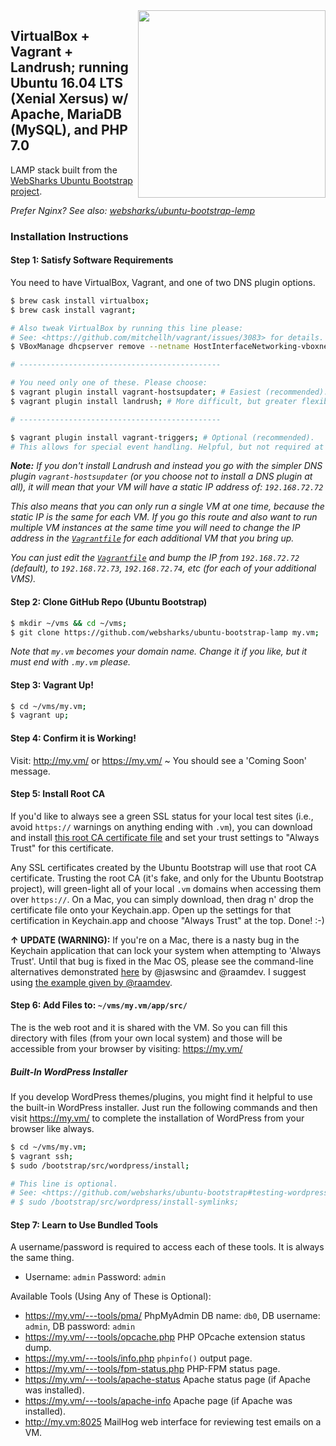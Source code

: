 <img src="https://media.githubusercontent.com/media/websharks/ubuntu-bootstrap/dev/assets/cover.png" width="300" align="right" />

## VirtualBox + Vagrant + Landrush; running Ubuntu 16.04 LTS (Xenial Xersus) w/ Apache, MariaDB (MySQL), and PHP 7.0

LAMP stack built from the [WebSharks Ubuntu Bootstrap project](https://github.com/websharks/ubuntu-bootstrap).

_Prefer Nginx? See also: [websharks/ubuntu-bootstrap-lemp](https://github.com/websharks/ubuntu-bootstrap-lemp)_

### Installation Instructions

#### Step 1: Satisfy Software Requirements

You need to have VirtualBox, Vagrant, and one of two DNS plugin options.

```bash
$ brew cask install virtualbox;
$ brew cask install vagrant;

# Also tweak VirtualBox by running this line please:
# See: <https://github.com/mitchellh/vagrant/issues/3083> for details.
$ VBoxManage dhcpserver remove --netname HostInterfaceNetworking-vboxnet0;

# ---------------------------------------------

# You need only one of these. Please choose:
$ vagrant plugin install vagrant-hostsupdater; # Easiest (recommended).
$ vagrant plugin install landrush; # More difficult, but greater flexibility.

# ---------------------------------------------

$ vagrant plugin install vagrant-triggers; # Optional (recommended).
# This allows for special event handling. Helpful, but not required at this time.
```

_**Note:** If you don't install Landrush and instead you go with the simpler DNS plugin `vagrant-hostsupdater` (or you choose not to install a DNS plugin at all), it will mean that your VM will have a static IP address of: `192.168.72.72`_

_This also means that you can only run a single VM at one time, because the static IP is the same for each VM. If you go this route and also want to run multiple VM instances at the same time you will need to change the IP address in the [`Vagrantfile`](Vagrantfile) for each additional VM that you bring up._

_You can just edit the [`Vagrantfile`](Vagrantfile) and bump the IP from `192.168.72.72` (default),  to `192.168.72.73`, `192.168.72.74`, etc (for each of your additional VMS)._

#### Step 2: Clone GitHub Repo (Ubuntu Bootstrap)

```bash
$ mkdir ~/vms && cd ~/vms;
$ git clone https://github.com/websharks/ubuntu-bootstrap-lamp my.vm;
```

_Note that `my.vm` becomes your domain name. Change it if you like, but it must end with `.my.vm` please._

#### Step 3: Vagrant Up!

```bash
$ cd ~/vms/my.vm;
$ vagrant up;
```

#### Step 4: Confirm it is Working!

Visit: http://my.vm/ or https://my.vm/ ~ You should see a 'Coming Soon' message.

#### Step 5: Install Root CA

If you'd like to always see a green SSL status for your local test sites (i.e., avoid `https://` warnings on anything ending with `.vm`), you can download and install [this root CA certificate file](https://github.com/websharks/ubuntu-bootstrap/blob/master/src/ssl/vm-ca-crt.pem) and set your trust settings to "Always Trust" for this certificate.

Any SSL certificates created by the Ubuntu Bootstrap will use that root CA certificate. Trusting the root CA (it's fake, and only for the Ubuntu Bootstrap project), will green-light all of your local `.vm` domains when accessing them over `https://`. On a Mac, you can simply download, then drag n' drop the certificate file onto your Keychain.app. Open up the settings for that certification in Keychain.app and choose "Always Trust" at the top. Done! :-)

**↑ UPDATE (WARNING):** If you're on a Mac, there is a nasty bug in the Keychain application that can lock your system when attempting to 'Always Trust'. Until that bug is fixed in the Mac OS, please see the command-line alternatives demonstrated [here](https://github.com/websharks/ubuntu-bootstrap/issues/11#issuecomment-224305268) by @jaswsinc and @raamdev. I suggest using [the example given by @raamdev](https://github.com/websharks/ubuntu-bootstrap/issues/11#issuecomment-224332504).

#### Step 6: Add Files to: `~/vms/my.vm/app/src/`

The is the web root and it is shared with the VM. So you can fill this directory with files (from your own local system) and those will be accessible from your browser by visiting: https://my.vm/

##### Built-In WordPress Installer

If you develop WordPress themes/plugins, you might find it helpful to use the built-in WordPress installer. Just run the following commands and then visit https://my.vm/ to complete the installation of WordPress from your browser like always.

```bash
$ cd ~/vms/my.vm;
$ vagrant ssh;
$ sudo /bootstrap/src/wordpress/install;

# This line is optional.
# See: <https://github.com/websharks/ubuntu-bootstrap#testing-wordpress-themesplugins-easily>
# $ sudo /bootstrap/src/wordpress/install-symlinks;
```

#### Step 7: Learn to Use Bundled Tools

A username/password is required to access each of these tools. It is always the same thing.

- Username: `admin` Password: `admin`

Available Tools (Using Any of These is Optional):

- <https://my.vm/---tools/pma/> PhpMyAdmin
  DB name: `db0`, DB username: `admin`, DB password: `admin`
- <https://my.vm/---tools/opcache.php> PHP OPcache extension status dump.
- <https://my.vm/---tools/info.php> `phpinfo()` output page.
- <https://my.vm/---tools/fpm-status.php> PHP-FPM status page.
- <https://my.vm/---tools/apache-status> Apache status page (if Apache was installed).
- <https://my.vm/---tools/apache-info> Apache page (if Apache was installed).
- <http://my.vm:8025> MailHog web interface for reviewing test emails on a VM.
